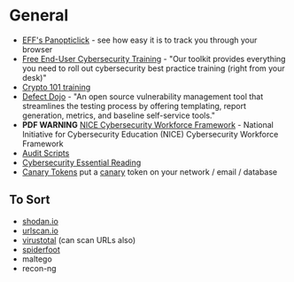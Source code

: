 # General

* [EFF's Panopticlick](https://panopticlick.eff.org/) - see how easy it is to track you through your browser
* [Free End-User Cybersecurity Training](https://www.foursys.co.uk/cybersecurity-training-toolkit) - "Our toolkit provides everything you need to roll out cybersecurity best practice training (right from your desk)"
* [Crypto 101 training](https://www.crypto101.io/)
* [Defect Dojo](https://www.owasp.org/index.php/OWASP\_DefectDojo\_Project) - "An open source vulnerability management tool that streamlines the testing process by offering templating, report generation, metrics, and baseline self-service tools."
* **PDF WARNING** [NICE Cybersecurity Workforce Framework](http://nvlpubs.nist.gov/nistpubs/SpecialPublications/NIST.SP.800-181.pdf) - National Initiative for Cybersecurity Education (NICE) Cybersecurity Workforce Framework
* [Audit Scripts](http://www.auditscripts.com/)
* [Cybersecurity Essential Reading](https://cybercanon.paloaltonetworks.com/)
* [Canary Tokens](https://canarytokens.org/generate) put a [canary](https://en.wikipedia.org/wiki/Sentinel\_species#Toxic\_gases) token on your network / email / database

## To Sort

* [shodan.io](https://www.shodan.io)
* [urlscan.io](https://urlscan.io)
* [virustotal](https://www.virustotal.com/) (can scan URLs also)
* [spiderfoot](https://github.com/smicallef/spiderfoot)
* maltego
* recon-ng
